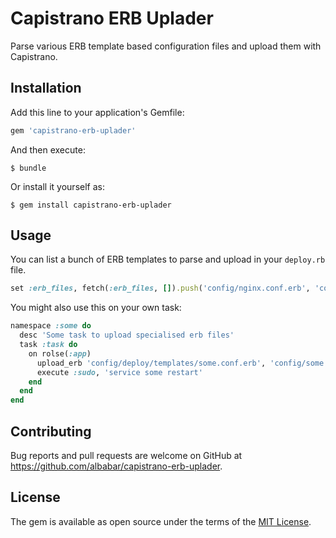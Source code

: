# Capistrano ERB Uplader

Parse various ERB template based configuration files and upload them with Capistrano.

## Installation

Add this line to your application's Gemfile:

```ruby
gem 'capistrano-erb-uplader'
```

And then execute:

    $ bundle

Or install it yourself as:

    $ gem install capistrano-erb-uplader

## Usage

You can list a bunch of ERB templates to parse and upload in your `deploy.rb` file.

```ruby
set :erb_files, fetch(:erb_files, []).push('config/nginx.conf.erb', 'config/app.monit.erb')
```

You might also use this on your own task:

```ruby
namespace :some do
  desc 'Some task to upload specialised erb files'
  task :task do
    on rolse(:app)
      upload_erb 'config/deploy/templates/some.conf.erb', 'config/some.conf'  
      execute :sudo, 'service some restart'
    end
  end
end
```

## Contributing

Bug reports and pull requests are welcome on GitHub at https://github.com/albabar/capistrano-erb-uplader.

## License

The gem is available as open source under the terms of the [MIT License](http://opensource.org/licenses/MIT).

